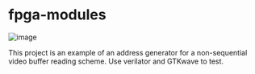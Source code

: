 # fpga-modules

![image](https://github.com/lacca0/fpga-modules/assets/20230553/3f185fea-8650-4e17-856c-f80a7d980e6a)

This project is an example of an address generator for a non-sequential video buffer reading scheme.
Use verilator and GTKwave to test.  
